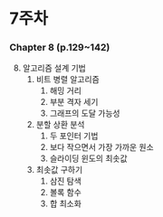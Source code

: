 # 7주차 
### Chapter 8 (p.129\~142)

8. 알고리즘 설계 기법
    1. 비트 병렬 알고리즘
        1. 해밍 거리
        2. 부분 격자 세기
        3. 그래프의 도달 가능성
    2. 분할 상환 분석
        1. 두 포인터 기법
        2. 보다 작으면서 가장 가까운 원소
        3. 슬라이딩 윈도의 최솟값
    3. 최솟값 구하기
        1. 삼진 탐색
        2. 볼록 함수
        3. 합 최소화
